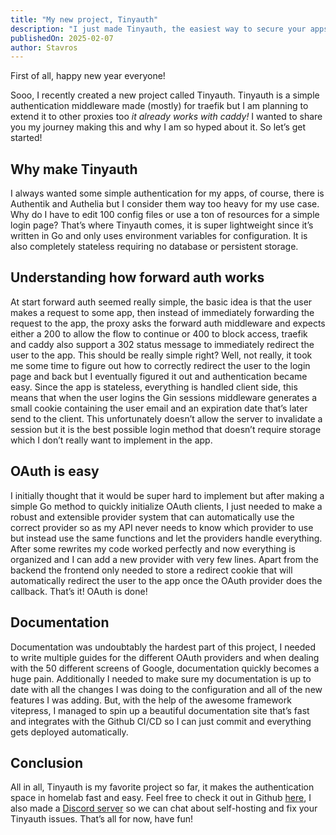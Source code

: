 ```yaml
---
title: "My new project, Tinyauth"
description: "I just made Tinyauth, the easiest way to secure your apps with a login screen."
publishedOn: 2025-02-07
author: Stavros
---
```


First of all, happy new year everyone!

Sooo, I recently created a new project called Tinyauth. Tinyauth is a simple authentication middleware made (mostly) for traefik but I am planning to extend it to other proxies too _it already works with caddy!_ I wanted to share you my journey making this and why I am so hyped about it. So let’s get started!

## Why make Tinyauth

I always wanted some simple authentication for my apps, of course, there is Authentik and Authelia but I consider them way too heavy for my use case. Why do I have to edit 100 config files or use a ton of resources for a simple login page? That’s where Tinyauth comes, it is super lightweight since it’s written in Go and only uses environment variables for configuration. It is also completely stateless requiring no database or persistent storage.

## Understanding how forward auth works

At start forward auth seemed really simple, the basic idea is that the user makes a request to some app, then instead of immediately forwarding the request to the app, the proxy asks the forward auth middleware and expects either a 200 to allow the flow to continue or 400 to block access, traefik and caddy also support a 302 status message to immediately redirect the user to the app. This should be really simple right? Well, not really, it took me some time to figure out how to correctly redirect the user to the login page and back but I eventually figured it out and authentication became easy. Since the app is stateless, everything is handled client side, this means that when the user logins the Gin sessions middleware generates a small cookie containing the user email and an expiration date that’s later send to the client. This unfortunately doesn’t allow the server to invalidate a session but it is the best possible login method that doesn’t require storage which I don’t really want to implement in the app.

## OAuth is easy

I initially thought that it would be super hard to implement but after making a simple Go method to quickly initialize OAuth clients, I just needed to make a robust and extensible provider system that can automatically use the correct provider so as my API never needs to know which provider to use but instead use the same functions and let the providers handle everything. After some rewrites my code worked perfectly and now everything is organized and I can add a new provider with very few lines. Apart from the backend the frontend only needed to store a redirect cookie that will automatically redirect the user to the app once the OAuth provider does the callback. That’s it! OAuth is done!

## Documentation

Documentation was undoubtably the hardest part of this project, I needed to write multiple guides for the different OAuth providers and when dealing with the 50 different screens of Google, documentation quickly becomes a huge pain. Additionally I needed to make sure my documentation is up to date with all the changes I was doing to the configuration and all of the new features I was adding. But, with the help of the awesome framework vitepress, I managed to spin up a beautiful documentation site that’s fast and integrates with the Github CI/CD so I can just commit and everything gets deployed automatically.

## Conclusion

All in all, Tinyauth is my favorite project so far, it makes the authentication space in homelab fast and easy. Feel free to check it out in Github [here](https://github.com/steveiliop56/tinyauth), I also made a [Discord server](https://discord.com/invite/eHzVaCzRRd) so we can chat about self-hosting and fix your Tinyauth issues. That’s all for now, have fun!
